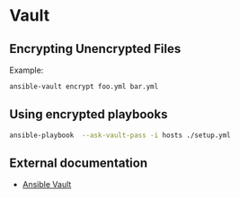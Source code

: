 Vault
=====

Encrypting Unencrypted Files
----------------------------

Example:

```bash
ansible-vault encrypt foo.yml bar.yml
```

Using encrypted playbooks
-------------------------

```bash
ansible-playbook  --ask-vault-pass -i hosts ./setup.yml
```

External documentation
----------------------

* [Ansible Vault](https://docs.ansible.com/ansible/latest/user_guide/vault.html)
